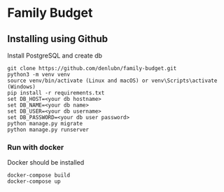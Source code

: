 # Family Budget

## Installing using Github

Install PostgreSQL and create db

```shell
git clone https://github.com/denlubn/family-budget.git
python3 -m venv venv
source venv/bin/activate (Linux and macOS) or venv\Scripts\activate (Windows)
pip install -r requirements.txt
set DB_HOST=<your db hostname>
set DB_NAME=<your db name>
set DB_USER=<your db username>
set DB_PASSWORD=<your db user password>
python manage.py migrate
python manage.py runserver
```
### Run with docker

Docker should be installed

```shell
docker-compose build
docker-compose up
```